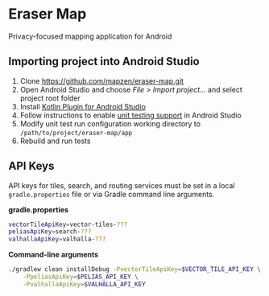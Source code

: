# Eraser Map
Privacy-focused mapping application for Android

## Importing project into Android Studio
1. Clone https://github.com/mapzen/eraser-map.git
2. Open Android Studio and choose _File > Import project..._ and select project root folder
3. Install [Kotlin Plugin for Android Studio](https://plugins.jetbrains.com/plugin/6954?pr=androidstudio)
4. Follow instructions to enable [unit testing support](http://tools.android.com/tech-docs/unit-testing-support) in Android Studio
5. Modify unit test run configuration working directory to `/path/to/project/eraser-map/app`
6. Rebuild and run tests

## API Keys

API keys for tiles, search, and routing services must be set in a local `gradle.properties` file or via Gradle command line arguments.

**gradle.properties**

```bash
vectorTileApiKey=vector-tiles-???
peliasApiKey=search-???
valhallaApiKey=valhalla-???
```

**Command-line arguments**

```bash
./gradlew clean installDebug -PvectorTileApiKey=$VECTOR_TILE_API_KEY \
    -PpeliasApiKey=$PELIAS_API_KEY \
    -PvalhallaApiKey=$VALHALLA_API_KEY
```
